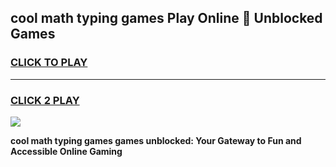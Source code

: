 
## cool math typing games Play Online 👋 Unblocked Games
<h3>
<a href="https://news.freeplayer.one?title=cool_math_typing_games&ref=17CMG">CLICK TO PLAY</a></h3>
<hr>

<h3>
<a href="https://news.freeplayer.one?title=cool_math_typing_games&ref=17CMG">CLICK 2 PLAY</a>
  
</h3>

<a href="https://news.freeplayer.one?title=cool_math_typing_games&ref=17CMG/"><img src="https://clearcache.store/games.png"></a>


**cool math typing games games unblocked: Your Gateway to Fun and Accessible Online Gaming**
